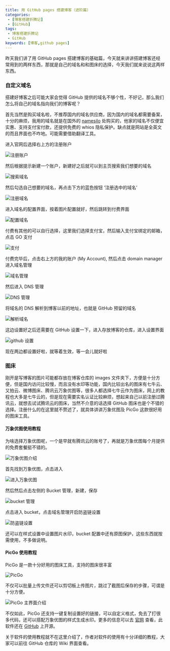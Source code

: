 ```yaml
---
title: 用 GitHub pages 搭建博客（进阶篇）
categories:
 - [博客搭建折腾记]
 - [GitHub]
tags: 
 - 博客搭建折腾记
 - GitHub
keywords: [博客,github pages]
---
```


昨天我们讲了用 GitHub pages 搭建博客的基础篇，今天就来讲讲搭建博客还经常用到的两样东西，那就是自己的域名和和图床的选择，今天我们就来说说这两样东西。

<!-- more -->

### 自定义域名

搭建好博客之后可能大家会觉得 GitHub 提供的域名不够个性，不好记，那么我们怎么将自己的域名指向我们的博客呢？

首先当然是购买域名啦，不推荐国内的域名供应商，因为国内的域名都需要备案，十分的麻烦，我用的域名就是在国外的 [namesilo](https://www.namesilo.com/?rid=cb82471vg) 处购买的，他家的域名不仅便宜实惠、支持支付宝付款，还提供免费的 whios 隐私保护。缺点就是网站是全英文的而且界面也不咋地。可能需要借助翻译工具。

进入官网后选择右上方的注册账户

![注册账户](https://blog-1253491707.piccd.myqcloud.com/images/gitpageblog10.png/style)

然后根据提示新建一个账户，新建好之后就可以到主页搜索我们想要的域名

![搜索域名](https://blog-1253491707.piccd.myqcloud.com/images/gitpagesblog11.png/style)

然后勾选自己想要的域名，再点击下方的蓝色按钮 ‘注册选中的域名’

![注册域名](https://blog-1253491707.piccd.myqcloud.com/images/gjitpagesblog12.png/style)

进入域名的配置界面，按着图片配置就好，然后跳转到付费界面

![配置域名](https://blog-1253491707.piccd.myqcloud.com/images/gitpagesblog13.png/style)

付费有其他的可以自行选择，这里我们选择支付宝，然后输入支付宝绑定的邮箱，点击 GO 支付

![支付](https://blog-1253491707.piccd.myqcloud.com/images/gitpagesblog14.png/style)

付费完毕后，点击右上方的我的账户 (My Account), 然后点击 domain manager 进入域名管理

![域名管理](https://blog-1253491707.piccd.myqcloud.com/images/gitpagesblog15.png/style)

然后进入 DNS 管理

![DNS 管理](https://blog-1253491707.piccd.myqcloud.com/images/gjitpagesblog15.png/style)

将域名的 DNS 解析到博客以前的地址，也就是 GitHub 预留的域名

![解析域名](https://blog-1253491707.piccd.myqcloud.com/images/gitpagesblog16.png/style)

这边设置好之后还需要在 GitHub 设置一下，进入存放博客的仓库，进入设置界面

![github 设置](https://blog-1253491707.piccd.myqcloud.com/images/gitpagesblog17.png/style)

现在两边都设置好啦，就等着生效，等一会儿就好啦

### 图床

刚开是写博客的图片可能都存放在博客仓库的 images 文件夹下，方便是十分方便，但是国内访问比较慢，而且没有水印等功能，国内比较出名的图床有七牛云、又拍云、微博图床、腾讯云万象优图等，很多人都选择七牛云作为图床，网上的教程也大多是七牛云的，但是现在需要实名认证比较麻烦，想起来自己以前注册过腾讯云，就想去试试腾讯云的图床，当然不介意的话选择 GitHub 图床也是个不错的选择。注册什么的在这里就不赘述了，就具体讲讲万象优图及 PicGo 这款很好用的图床工具。

#### 万象优图使用教程

为啥选择万象优图呢，一个是早就有腾讯云的账号了，再就是万象优图每个月提供的免费套餐挺不错的。

![万象优图介绍](https://blog-1253491707.piccd.myqcloud.com/images/wxyt.png/style)

首先找到万象优图，点击进入

![进入万象优图](https://blog-1253491707.piccd.myqcloud.com/images/wxyt1.png/style)

然后然后点击左侧的 Bucket 管理，新建，保存

![bucket 管理](https://blog-1253491707.piccd.myqcloud.com/images/wxyt2.png/style)

点击进入 bucket，点击域名管理开启防盗链设置

![防盗链设置](https://blog-1253491707.piccd.myqcloud.com/images/wxyt3.png/style)

还可以在样式设置中设置图片水印，bucket 配置中还有原图保护，这些东西就按需使用，不多做说明。

#### PicGo 使用教程

PicGo 是一款十分好用的图床工具，支持的图床很丰富

![PicGo](https://blog-1253491707.piccd.myqcloud.com/images/picgo1.png/style)

不仅可以批量上传文件还可以剪切板上传图片，跳过了截图后保存的步骤，可谓是十分方便。

![PicGo 主界面介绍](https://blog-1253491707.piccd.myqcloud.com/images/picgo2.png/style)

不仅如此，PicGo 还支持一键复制设置好的链接，可以自定义格式，免去了打很多代码，还可以搭配万象优图的样式生成水印。更多的信息可以去 [官网](https://molunerfinn.com/PicGo/) 查看，此软件还在 [GitHub](https://github.com/Molunerfinn/picgo) 上开源。

关于软件的使用教程就不在这里介绍了，作者对软件的使用有十分详细的教程，大家可以前往 GitHub 仓库的 Wiki 界面查看。